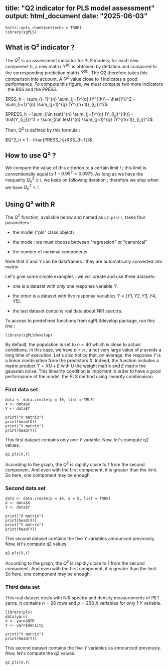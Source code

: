 title: "Q2 indicator for PLS model assessment"
output: html_document
date: "2025-06-03"
---

```{r setup, include=FALSE}
knitr::opts_chunk$set(echo = TRUE)
library(sgPLS)
```

## What is Q² indicator ?

The $Q^2$ is an assessment indicator for PLS models; for each new component $h$, a new matrix $Y^{(h)}$ is obtained by deflation and compared to the corresponding prediction matrix $\hat{Y}^{(h)}$. The Q2 therefore takes this comparison into account. A $Q^2$ value close to $1$ indicates a good performance. To compute this figure, we must compute two more indicators : the $RSS$ and the $PRESS$.


$RSS_h = \sum_{i=1}^{n} \sum_{j=1}^{q} (Y^{(h)} - \hat{Y})^2 =  \sum_{i=1}^{n} \sum_{j=1}^{q} (Y^{(h+1)}_{i,j})^2$

$PRESS_h = \sum_{i\in test}^{n} \sum_{j=1}^{q} (Y_{i,j}^{(h)} - \hat{Y_{i,j}})^2 =  \sum_{i\in test}^{n} \sum_{j=1}^{q} (Y^{(h+1)}_{i,j})^2$

Then, $Q^2$ is defined by this formula :

$Q^2_h = 1 - \frac{PRESS_h}{RSS_{h-1}}$

## How to use Q² ?

We compare the value of this criterion to a certain limit $l$ ; this limit is conventionally equal to $1-0.95^2 = 0.0975$. As long as we have the inequality $Q^2_h \geq l$, we keep on following iteration ; therefore we stop when we have $Q^2_h < l$.

## Using Q² with R

The $Q^2$ function, available below and named as `q2.pls()`, takes four parameters : 

- the model ("pls" class object)

- the mode : we must choose between "regression" or "canonical"

- the number of maximal components

Note that $X$ and $Y$ can be dataframes : they are automatically converted into matrix.



Let's give some simple examples : we will create and use three datasets:

- one is a dataset with only one response variable $Y$.

- the other is a dataset with five response variables $Y = (Y1,Y2,Y3,Y4,Y5)$.

- the last dataset contains real data about NIR spectra.

To access to predefined functions from sgPLSdevelop package, run this line :

```{r pressure, echo=FALSE}
library(sgPLSdevelop)
```

By default, the population is set to $n = 40$ which is close to actual conditions. In this case, we have $p < n$ ; a not very large value of $p$ avoids a long time of execution.
Let's also notice that, on average, the response $Y$ is a linear combination from the predictors $X$. Indeed, the function includes a matrix product $Y = XU + E$ with $U$ the weight matrix and $E$ matrix the gaussian noise. This linearity condition is important in order to have a good performance of the model, the PLS method using linearity combinaison. 

### First data set

```{r}
data <- data.create(p = 10, list = TRUE)
X <- data$X
Y <- data$Y

print("X matrix")
print(head(X))
print("Y matrix")
print(head(Y))
```

This first dataset contains only one $Y$ variable. Now, let's compute q2 values.

```{r}
q2.pls(X,Y)
```

According to the graph, the $Q^2$ is rapidly close to $1$ from the second component. And even with the first component, it is greater than the limit. So here, one component may be enough.

### Second data set

```{r}
data <- data.create(p = 10, q = 5, list = TRUE)
X <- data$X
Y <- data$Y

print("X matrix")
print(head(X))
print("Y matrix")
print(head(Y))
```

This second dataset contains the five $Y$ variables announced previously. Now, let's compute q2 values. 

```{r}
q2.pls(X,Y)
```

According to the graph, the $Q^2$ is rapidly close to $1$ from the second component. And even with the first component, it is greater than the limit. So here, one component may be enough.


### Third data set

This real dataset deals with NIR spectra and density measurements of PET yarns. It contains $n = 28$ rows and $p = 268$ $X$ variables for only $1$ $Y$ variable.

```{r}
library(pls)
data(yarn)
X <- yarn$NIR
Y <- yarn$density

print("Y matrix")
print(head(Y))
```

This second dataset contains the five $Y$ variables as announced previously. Now, let's compute the q2 values. 

```{r}
q2.pls(X,Y)
```


